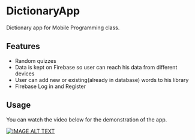 
# DictionaryApp
Dictionary app for Mobile Programming class. 

## Features
- Random quizzes
- Data is kept on Firebase so user can reach his data from different devices
- User can add new or existing(already in database) words to his library
- Firebase Log in and Register 

## Usage
You can watch the video below for the demonstration of the app.

[![IMAGE ALT TEXT](http://img.youtube.com/vi/w04hpTOokIQ/0.jpg)](https://www.youtube.com/watch?v=w04hpTOokIQ "How to use the Dictionary App")
